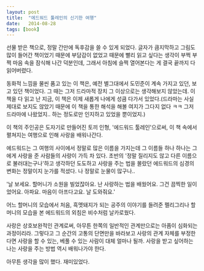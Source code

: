 ```yaml
---
layout: post
title:  "에드워드 툴레인의 신기한 여행"
date:   2014-08-28
tags: [book]
---
```


  선물 받은 책으로, 정말 간만에 독후감을 쓸 수 있게 되었다. 글자가 큼지막하고 그림도 많이 들어간 책이었기 때문에 부담감이 없었고 때문에 빨리 읽고 싶다는 생각이 부쩍 부쩍 마음 속을 잠식해 나간 덕분인데, 그래서 아침에 슬쩍 열어본다는 게 결국 끝까지 다 읽어버렸다. 

  동화적 느낌을 물씬 품고 있는 이 책은, 예전 별그대에서 도민준이 계속 가지고 있던, 보고 있던 책이었다. 그 때는 그저 드라마적 장치 그 이상으로는 생각해보지 않았는데. 이 책을 다 읽고 난 지금, 이 책은 이제 새롭게 나에게 성큼 다가서 있었다.(드라마는 사실 제대로 보지도 않았기 때문에 이 책을 통한 해석을 해볼 여지가 그다지 없다 ㅋㅋ 그저 드라마에 나왔었지.. 하는 정도로만 인지하고 있었을 뿐이었지.) 

  이 책의 주인공은 도자기로 만들어진 토끼 인형, '에드워드 툴레인'으로써, 이 책 속에서 펼쳐지는 여행으로 인해 사랑을 배워나간다. 

  에드워드는 그 여행의 사이에서 정말로 많은 이름을 가지는데 그 이름들 하나 하나는 그에게 사랑을 준 사람들의 사랑이 가득 차 있다. 초반의 '정말 질리지도 않고 다른 이름으로 불러대는구나'하고 생각하던 도도하고 사랑을 주는 법을 몰랐던 에드워드의 심경의 변화는 정말이지 눈가를 적셨다. 나 정말로 눈물이 많구나.. 

  '날 보세요. 할머니가 소원을 빌었잖아요. 난 사랑하는 법을 배웠어요. 그건 끔찍한 일이었어요. 아파요. 마음이 아프다고요. 날 도와줘요.' 

  어느 할머니의 모습에서 처음, 흑멧돼지가 되는 공주의 이야기를 들려준 펠리그리나 할머니의 모습을 본 에드워드의 외침은 비수처럼 날카로웠다. 

  사랑은 상호보완적인 관계로써, 아무튼 한쪽의 일반적인 관계만으로는 아픔이 심화되는 과정이리라. 그렇다고 그 순간의 고통의 단면만을 바라보고 사랑의 관계 자체를 부정한다면 사랑을 할 수 있는, 베풀 수 있는 사람이 대체 얼마나 될까. 사랑을 받고 싶어하는 나는 사랑을 주는 방법 역시 배워나가야 한다. 

  아무튼 생각을 많이 했다. 재미있었다.